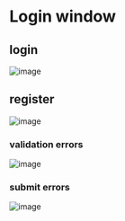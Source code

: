 # Login window
## login
![image](https://github.com/user-attachments/assets/e5d7db02-8852-45ad-9d84-0e3a5dc453a1)

## register
![image](https://github.com/user-attachments/assets/7179777e-6e8f-49ab-968d-f099c4a07595)

### validation errors
![image](https://github.com/user-attachments/assets/03aa7396-7cc5-4866-8028-4a165473d950)

### submit errors
![image](https://github.com/user-attachments/assets/e2cdaa05-abc0-4c2f-b2b0-a999b2c1d841)

